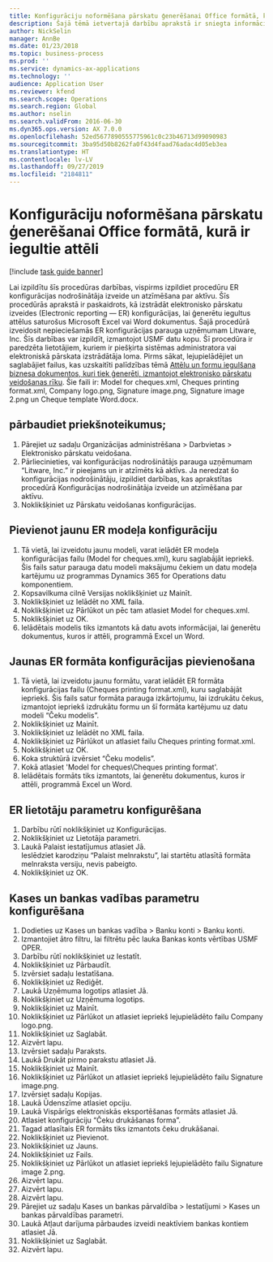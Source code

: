 ```yaml
---
title: Konfigurāciju noformēšana pārskatu ģenerēšanai Office formātā, kurā ir iegultie attēli
description: Šajā tēmā ietvertajā darbību aprakstā ir sniegta informāciju par to, kā izstrādāt elektronisko pārskatu izveides (Electronic reporting — ER) konfigurācijas, kas nodrošina iegultus attēlus saturošu elektronisko dokumentu ģenerēšanu Microsoft Office formātos (Excel un Word).
author: NickSelin
manager: AnnBe
ms.date: 01/23/2018
ms.topic: business-process
ms.prod: ''
ms.service: dynamics-ax-applications
ms.technology: ''
audience: Application User
ms.reviewer: kfend
ms.search.scope: Operations
ms.search.region: Global
ms.author: nselin
ms.search.validFrom: 2016-06-30
ms.dyn365.ops.version: AX 7.0.0
ms.openlocfilehash: 52ed5677890555775961c0c23b46713d99090983
ms.sourcegitcommit: 3ba95d50b8262fa0f43d4faad76adac4d05eb3ea
ms.translationtype: HT
ms.contentlocale: lv-LV
ms.lasthandoff: 09/27/2019
ms.locfileid: "2184811"
---
```

# <a name="design-configurations-to-generate-reports-in-office-format-that-have-embedded-images"></a>Konfigurāciju noformēšana pārskatu ģenerēšanai Office formātā, kurā ir iegultie attēli

[!include [task guide banner](../../includes/task-guide-banner.md)]

Lai izpildītu šīs procedūras darbības, vispirms izpildiet procedūru ER konfigurācijas nodrošinātāja izveide un atzīmēšana par aktīvu. Šīs procedūrās aprakstā ir paskaidrots, kā izstrādāt elektronisko pārskatu izveides (Electronic reporting — ER) konfigurācijas, lai ģenerētu iegultus attēlus saturošus Microsoft Excel vai Word dokumentus. Šajā procedūrā izveidosit nepieciešamās ER konfigurācijas parauga uzņēmumam Litware, Inc. Šīs darbības var izpildīt, izmantojot USMF datu kopu. Šī procedūra ir paredzēta lietotājiem, kuriem ir piešķirta sistēmas administratora vai elektroniskā pārskata izstrādātāja loma. Pirms sākat, lejupielādējiet un saglabājiet failus, kas uzskaitīti palīdzības tēmā [Attēlu un formu iegulšana biznesa dokumentos, kuri tiek ģenerēti, izmantojot elektronisko pārskatu veidošanas rīku](../electronic-reporting-embed-images-shapes.md). Šie faili ir: Model for cheques.xml, Cheques printing format.xml, Company logo.png, Signature image.png, Signature image 2.png un Cheque template Word.docx.

## <a name="verify-prerequisites"></a>pārbaudiet priekšnoteikumus;  
 1. Pārejiet uz sadaļu Organizācijas administrēšana > Darbvietas > Elektronisko pārskatu veidošana.  
 2. Pārliecinieties, vai konfigurācijas nodrošinātājs parauga uzņēmumam “Litware, Inc.” ir pieejams un ir atzīmēts kā aktīvs. Ja neredzat šo konfigurācijas nodrošinātāju, izpildiet darbības, kas aprakstītas procedūrā Konfigurācijas nodrošinātāja izveide un atzīmēšana par aktīvu.   
 3. Noklikšķiniet uz Pārskatu veidošanas konfigurācijas.  
 
## <a name="add-a-new-er-model-configuration"></a>Pievienot jaunu ER modeļa konfigurāciju  
 1. Tā vietā, lai izveidotu jaunu modeli, varat ielādēt ER modeļa konfigurācijas failu (Model for cheques.xml), kuru saglabājāt iepriekš. Šis fails satur parauga datu modeli maksājumu čekiem un datu modeļa kartējumu uz programmas Dynamics 365 for Operations datu komponentiem.   
 2. Kopsavilkuma cilnē Versijas noklikšķiniet uz Mainīt.   
 3. Noklikšķiniet uz Ielādēt no XML faila.  
 4. Noklikšķiniet uz Pārlūkot un pēc tam atlasiet Model for cheques.xml.   
 5. Noklikšķiniet uz OK.  
 6. Ielādētais modelis tiks izmantots kā datu avots informācijai, lai ģenerētu dokumentus, kuros ir attēli, programmā Excel un Word.  

## <a name="add-a-new-er-format-configuration"></a>Jaunas ER formāta konfigurācijas pievienošana  
 1. Tā vietā, lai izveidotu jaunu formātu, varat ielādēt ER formāta konfigurācijas failu (Cheques printing format.xml), kuru saglabājāt iepriekš. Šis fails satur formāta parauga izkārtojumu, lai izdrukātu čekus, izmantojot iepriekš izdrukātu formu un šī formāta kartējumu uz datu modeli “Čeku modelis”.   
 2. Noklikšķiniet uz Mainīt.  
 3. Noklikšķiniet uz Ielādēt no XML faila.  
 4. Noklikšķiniet uz Pārlūkot un atlasiet failu Cheques printing format.xml.   
 5. Noklikšķiniet uz OK.  
 6. Koka struktūrā izvērsiet “Čeku modelis”.  
 7. Kokā atlasiet 'Model for cheques\Cheques printing format'.  
 8. Ielādētais formāts tiks izmantots, lai ģenerētu dokumentus, kuros ir attēli, programmā Excel un Word.   

## <a name="configure-er-user-parameters"></a>ER lietotāju parametru konfigurēšana  
 1. Darbību rūtī noklikšķiniet uz Konfigurācijas.  
 2. Noklikšķiniet uz Lietotāja parametri.  
 3. Laukā Palaist iestatījumus atlasiet Jā.  
  Ieslēdziet karodziņu “Palaist melnrakstu”, lai startētu atlasītā formāta melnraksta versiju, nevis pabeigto.  
 4. Noklikšķiniet uz OK.  

## <a name="configure-cash--bank-management-parameters"></a>Kases un bankas vadības parametru konfigurēšana  
 1. Dodieties uz Kases un bankas vadība > Banku konti > Banku konti.  
 2. Izmantojiet ātro filtru, lai filtrētu pēc lauka Bankas konts vērtības USMF OPER.  
 3. Darbību rūtī noklikšķiniet uz Iestatīt.  
 4. Noklikšķiniet uz Pārbaudīt.  
 5. Izvērsiet sadaļu Iestatīšana.  
 6. Noklikšķiniet uz Rediģēt.  
 7. Laukā Uzņēmuma logotips atlasiet Jā.  
 8. Noklikšķiniet uz Uzņēmuma logotips.  
 9. Noklikšķiniet uz Mainīt.  
 10. Noklikšķiniet uz Pārlūkot un atlasiet iepriekš lejupielādēto failu Company logo.png.   
 11. Noklikšķiniet uz Saglabāt.  
 12. Aizvērt lapu.  
 13. Izvērsiet sadaļu Paraksts.  
 14. Laukā Drukāt pirmo parakstu atlasiet Jā.  
 15. Noklikšķiniet uz Mainīt.  
 16. Noklikšķiniet uz Pārlūkot un atlasiet iepriekš lejupielādēto failu Signature image.png.   
 17. Izvērsiet sadaļu Kopijas.  
 18. Laukā Ūdenszīme atlasiet opciju.  
 19. Laukā Vispārīgs elektroniskās eksportēšanas formāts atlasiet Jā.  
 20. Atlasiet konfigurāciju “Čeku drukāšanas forma”.  
 21. Tagad atlasītais ER formāts tiks izmantots čeku drukāšanai.  
 22. Noklikšķiniet uz Pievienot.  
 23. Noklikšķiniet uz Jauns.  
 24. Noklikšķiniet uz Fails.  
 25. Noklikšķiniet uz Pārlūkot un atlasiet iepriekš lejupielādēto failu Signature image 2.png.   
 26. Aizvērt lapu.  
 27. Aizvērt lapu.  
 28. Aizvērt lapu.  
 29. Pārejiet uz sadaļu Kases un bankas pārvaldība > Iestatījumi > Kases un bankas pārvaldības parametri.  
 30. Laukā Atļaut darījuma pārbaudes izveidi neaktīviem bankas kontiem atlasiet Jā.  
 31. Noklikšķiniet uz Saglabāt.  
 32. Aizvērt lapu.  
